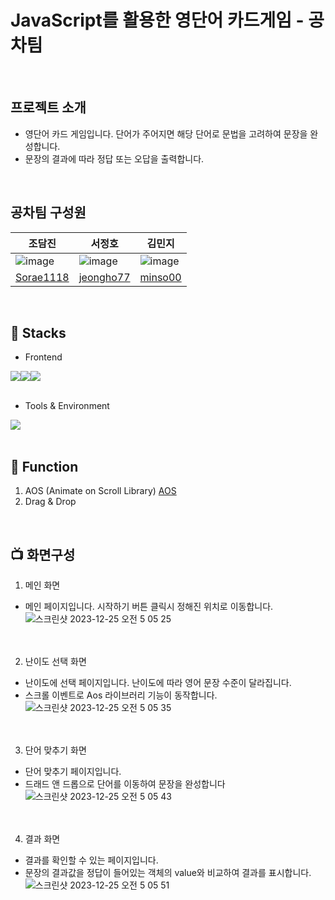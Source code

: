 # JavaScript를 활용한 영단어 카드게임 - 공차팀
<br>

## 프로젝트 소개
* 영단어 카드 게임입니다. 단어가 주어지면 해당 단어로 문법을 고려하여 문장을 완성합니다.
* 문장의 결과에 따라 정답 또는 오답을 출력합니다.
<br>

## 공차팀 구성원
|조담진|서정호|김민지|
|---|---|---|
|![image](https://github.com/Sorae1118/FinalPjt_JSP/assets/115053276/87d97c7c-2aa1-4ef8-bc00-833099c6bc3c)|![image](https://github.com/Sorae1118/FinalPjt_JSP/assets/115053276/e1b99fe3-6218-430f-8506-2492c779e362)|![image](https://github.com/Sorae1118/FinalPjt_JSP/assets/115053276/90bceb53-70e1-4b24-9149-9735d561c41f)|
|[Sorae1118](https://github.com/Sorae1118)|[jeongho77](https://github.com/jeongho77)|[minso00](https://github.com/minso00)|

<br>

## 🔨 Stacks
- Frontend
<div style="display:flex; flex-direction:row;">
    <img src="https://img.shields.io/badge/html5-E34F26?style=for-the-badge&logo=html5&logoColor=white">
    <img src="https://img.shields.io/badge/css-1572B6?style=for-the-badge&logo=css3&logoColor=white">
    <img src="https://img.shields.io/badge/javascript-F7DF1E?style=for-the-badge&logo=javascript&logoColor=black">
</div>
<br>

- Tools & Environment
<div style="display:flex; flex-direction:row;">
    <img src="https://img.shields.io/badge/visualstudiocode-007ACC?style=for-the-badge&logo=visualstudiocode&logoColor=white">
</div>
<br>

## 📀 Function
1. AOS (Animate on Scroll Library) [AOS](https://michalsnik.github.io/aos/)
2. Drag & Drop
<br>

## 📺 화면구성

1. 메인 화면
* 메인 페이지입니다. 시작하기 버튼 클릭시 정해진 위치로 이동합니다. ![스크린샷 2023-12-25 오전 5 05 25](https://github.com/Sorae1118/JS-ZeroCar/assets/115053276/470430a8-ca89-4fb5-a5fb-0c50f1b1434f)
  <br><br><br>

2. 난이도 선택 화면
* 난이도에 선택 페이지입니다. 난이도에 따라 영어 문장 수준이 달라집니다.
* 스크롤 이벤트로 Aos 라이브러리 기능이 동작합니다. ![스크린샷 2023-12-25 오전 5 05 35](https://github.com/Sorae1118/JS-ZeroCar/assets/115053276/ef0f4446-bb00-4858-b39d-4f580fe02972)
<br><br><br>

3. 단어 맞추기 화면
* 단어 맞추기 페이지입니다.
* 드래드 앤 드롭으로 단어를 이동하여 문장을 완성합니다![스크린샷 2023-12-25 오전 5 05 43](https://github.com/Sorae1118/JS-ZeroCar/assets/115053276/f8de50cc-3da1-465a-aeb6-9d3099fc3e81)
<br><br><br>

4. 결과 화면
* 결과를 확인할 수 있는 페이지입니다.
* 문장의 결과값을 정답이 들어있는 객체의 value와 비교하여 결과를 표시합니다.![스크린샷 2023-12-25 오전 5 05 51](https://github.com/Sorae1118/JS-ZeroCar/assets/115053276/8c31b68a-2e22-4208-840b-6d81621c9599)
<br><br><br>







      



